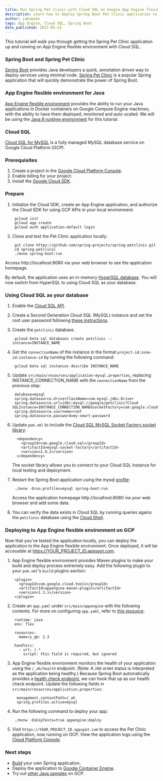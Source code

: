 ```yaml
---
title: Run Spring Pet Clinic with Cloud SQL on Google App Engine flexible Environment
description: Learn how to deploy Spring Boot Pet Clinic application to Google App Engine flexible environment and use Cloud SQL.
author: jabubake
tags: App Engine, Cloud SQL, Spring Boot
date_published: 2017-05-12
---
```


This tutorial will walk you through getting the Spring Pet Clinic application up and running on App Engine flexible environment with Cloud SQL.

### Spring Boot and Spring Pet Clinic
[Spring Boot](https://projects.spring.io/spring-boot/) provides Java developers a quick, annotation driven way to deploy services using minimal code.
[Spring Pet Clinic](https://github.com/spring-projects/spring-petclinic) is a popular Spring application that will quickly demonstrate the power of Spring Boot.

### App Engine flexible environment for Java
[App Engine flexible environment](https://cloud.google.com/appengine/docs/flexible/java/) provides the ability to run your Java applications in Docker containers on Google Compute Engine machines, with the ability
to have them deployed, monitored and auto-scaled.
We will be using the [Java 8 runtime environment](https://cloud.google.com/appengine/docs/flexible/java/dev-java-only) for this tutorial.

### Cloud SQL
[Cloud SQL for MySQL](https://cloud.google.com/sql/docs/mysql/) is a fully managed MySQL database service on Google Cloud Platform (GCP).

### Prerequisites
1. Create a project in the [Google Cloud Platform Console](https://console.cloud.google.com/).
1. Enable billing for your project.
1. Install the [Google Cloud SDK](https://cloud.google.com/sdk/).

### Prepare
1. Initialize the Cloud SDK, create an App Engine application, and authorize the Cloud SDK for using GCP APIs in your local environment:

        gcloud init
        gcloud app create
        gcloud auth application-default login

1. Clone and test the Pet Clinic application locally:

        git clone https://github.com/spring-projects/spring-petclinic.git
        cd spring-petclinic
        ./mvnw spring-boot:run

  Access http://localhost:8080 via your web browser to see the application homepage.

  By default, the application uses an in-memory [HyperSQL database](http://hsqldb.org/).
  You will now switch from HyperSQL to using Cloud SQL as your database.

### Using Cloud SQL as your database

1. Enable the [Cloud SQL API](https://console.cloud.google.com/flows/enableapi?apiid=sqladmin).

1. Create a Second Generation Cloud SQL (MySQL) instance and set the root user password following [these instructions](https://cloud.google.com/sql/docs/mysql/create-instance#create-2nd-gen).

1. Create the `petclinic` database.

        gcloud beta sql databases create petclinic --instance=INSTANCE_NAME

1. Get the `connectionName` of the instance in the format `project-id:zone-id:instance-id` by running the following command:

        gcloud beta sql instances describe INSTANCE_NAME

1. Update `src/main/resources/application-mysql.properties`, replacing INSTANCE_CONNECTION_NAME with the `connectionName` from the previous step:

        database=mysql
        spring.datasource.driverClassName=com.mysql.jdbc.Driver
        spring.datasource.url=jdbc:mysql://google/petclinic?Cloud SQLInstance=INSTANCE_CONNECTION_NAME&socketFactory=com.google.cloud.sql.mysql.SocketFactory
        spring.datasource.username=root
        spring.datasource.password=my-smart-password

1. Update `pom.xml` to include the [Cloud SQL MySQL Socket Factory socket library](https://github.com/GoogleCloudPlatform/cloud-sql-mysql-socket-factory):

         <dependency>
           <groupId>com.google.cloud.sql</groupId>
           <artifactId>mysql-socket-factory</artifactId>
           <version>1.0.2</version>
         </dependency>
   The socket library allows you to connect to your Cloud SQL instance for local testing and deployment.

1. Restart the Spring Boot application using the mysql [profile](http://docs.spring.io/spring-boot/docs/current/maven-plugin/examples/run-profiles.html):

        ./mvnw -Drun.profiles=mysql spring-boot:run

   Access the application homepage http://localhost:8080 via your web browser and add some data.
   
1. You can verify the data exists in Cloud SQL by running queries agains the `petclinic` database using the [Cloud Shell](https://cloud.google.com/sql/docs/mysql/quickstart#connect_to_your_instance_using_the_db_client_client_in_the_cloud_shell).


### Deploying to App Engine flexible environment on GCP
Now that you've tested the application locally, you can deploy the application to the App Engine flexible environment.
Once deployed, it will be accessible at https://YOUR_PROJECT_ID.appspot.com.

1. App Engine flexible environment provides Maven plugins to make your build and deploy process extremely easy.
   Add the following plugin to your `pom.xml`'s `build` plugins section:

        <plugin>
          <groupId>com.google.cloud.tools</groupId>
          <artifactId>appengine-maven-plugin</artifactId>
          <version>1.3.1</version>
        </plugin>

1. Create an `app.yaml` under `src/main/appengine` with the following contents.
For more on configuring `app.yaml`, refer to [this resource](https://cloud.google.com/appengine/docs/flexible/java/configuring-your-app-with-app-yaml):

        runtime: java
        env: flex

        resources:
          memory_gb: 2.3

        handlers:
          - url: /.*
            script: this field is required, but ignored

1. App Engine flexible environment monitors the health of your application using the `/_ah/health` endpoint.
(Note: A `200` or`404` status is interpreted as the application being healthy.)
Because Spring Boot automatically provides a [health check endpoint](https://docs.spring.io/spring-boot/docs/current/reference/html/production-ready-endpoints.html#production-ready-health),
we can hook that up as our health check endpoint.
Update the following fields in `src/main/resources/application.properties`:

         management.contextPath=/_ah
         spring.profiles.active=mysql

1. Run the following command to deploy your app:

        ./mvnw -DskipTests=true appengine:deploy

1. Visit `https://YOUR_PROJECT_ID.appspot.com` to access the Pet Clinic application, now running on GCP.
View the application logs using the [Cloud Platform Console](https://console.cloud.google.com/logs/viewer).

### Next steps
- [Build](http://start.spring.io/) your own Spring application.
- Deploy the application to [Google Container Engine](https://cloud.google.com/appengine/docs/flexible/java/run-flex-app-on-gke).
- Try out [other Java samples](https://cloud.google.com/java/samples) on GCP.
